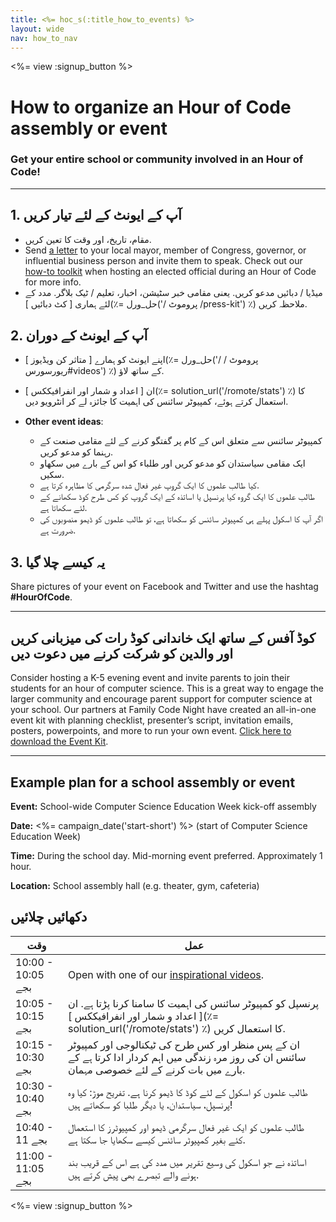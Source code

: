 ```yaml
---
title: <%= hoc_s(:title_how_to_events) %>
layout: wide
nav: how_to_nav
---
```

<%= view :signup_button %>

# How to organize an Hour of Code assembly or event

### Get your entire school or community involved in an Hour of Code!

---

## 1. آپ کے ایونٹ کے لئے تیار کریں

- مقام، تاریخ، اور وقت کا تعین کریں.
- Send [a letter](https://hourofcode.com/promote/resources#sample-emails) to your local mayor, member of Congress, governor, or influential business person and invite them to speak. Check out our [how-to toolkit](<%=localized_file('/files/elected-official.pdf')%>) when hosting an elected official during an Hour of Code for more info.
- میڈیا / دبائیں مدعو کریں. یعنی مقامی خبر سٹیشن، اخبار، تعلیم / ٹیک بلاگر. مدد کے لئے ہماری [ کٹ دبائیں ](٪= حل_ورل('/ پروموٹ /press-kit') ٪) ملاحظہ کریں.

## 2. آپ کے ایونٹ کے دوران

- اپنے ایونٹ کو ہمارے [ متاثر کن ویڈیوز ](٪= حل_ورل('/ پروموٹ / ریورسورس#videos') ٪) کے ساتھ لاؤ.
- ان [ اعداد و شمار اور انفرافیککس ](٪= solution_url('/romote/stats') ٪) کا استعمال کرتے ہوئے، کمپیوٹر سائنس کی اہمیت کا جائزہ لے کر انٹرویو دیں.   
      
    
- **Other event ideas**: 
    - کمپیوٹر سائنس سے متعلق اس کے کام پر گفتگو کرنے کے لئے مقامی صنعت کے رہنما کو مدعو کریں.
    - ایک مقامی سیاستدان کو مدعو کریں اور طلباء کو اس کے بارے میں سکھاو سکیں.
    - کیا طالب علموں کا ایک گروپ غیر فعال شدہ سرگرمی کا مظاہرہ کرتا ہے.
    - طالب علموں کا ایک گروہ کیا پرنسپل یا اساتذہ کے ایک گروپ کو کس طرح کوڈ سکھانے کے لئے سکھاتا ہے.
    - اگر آپ کا اسکول پہلے ہی کمپیوٹر سائنس کو سکھاتا ہے، تو طالب علموں کو ڈیمو منصوبوں کی ضرورت ہے.

## 3. یہ کیسے چلا گیا

Share pictures of your event on Facebook and Twitter and use the hashtag **#HourOfCode**.

---

## کوڈ آفس کے ساتھ ایک خاندانی کوڈ رات کی میزبانی کریں اور والدین کو شرکت کرنے میں دعوت دیں

Consider hosting a K-5 evening event and invite parents to join their students for an hour of computer science. This is a great way to engage the larger community and encourage parent support for computer science at your school. Our partners at Family Code Night have created an all-in-one event kit with planning checklist, presenter’s script, invitation emails, posters, powerpoints, and more to run your own event. [Click here to download the Event Kit](http://www.familycodenight.org/DownloadCodeDotOrg.html).

---

## Example plan for a school assembly or event

**Event:** School-wide Computer Science Education Week kick-off assembly

**Date:** <%= campaign_date('start-short') %> (start of Computer Science Education Week)

**Time:** During the school day. Mid-morning event preferred. Approximately 1 hour.

**Location:** School assembly hall (e.g. theater, gym, cafeteria)

## دکھائیں چلائیں

| وقت               | عمل                                                                                                                                             |
| ----------------- | ----------------------------------------------------------------------------------------------------------------------------------------------- |
| 10:00 - 10:05 بجے | Open with one of our [inspirational videos](<%= resolve_url('/promote/resources#videos') %>).                                                     |
| 10:05 - 10:15 بجے | پرنسپل کو کمپیوٹر سائنس کی اہمیت کا سامنا کرنا پڑتا ہے. ان [ اعداد و شمار اور انفرافیککس ](٪= solution_url('/romote/stats') ٪) کا استعمال کریں. |
| 10:15 - 10:30 بجے | ان کے پس منظر اور کس طرح کی ٹیکنالوجی اور کمپیوٹر سائنس ان کی روز مرہ زندگی میں اہم کردار ادا کرتا ہے کے بارے میں بات کرنے کے لئے خصوصی مہمان.  |
| 10:30 - 10:40 بجے | طالب علموں کو اسکول کے لئے کوڈ کا ڈیمو کرنا ہے. تفریح موڑ: کیا وہ پرنسپل، سیاستدان، یا دیگر طلبا کو سکھاتے ہیں!                                 |
| 10:40 - 11 بجے    | طالب علموں کو ایک غیر فعال سرگرمی ڈیمو اور کمپیوٹرز کا استعمال کئے بغیر کمپیوٹر سائنس کیسے سکھایا جا سکتا ہے.                                   |
| 11:00 - 11:05 بجے | اساتذہ نے جو اسکول کی وسیع تقریر میں مدد کی ہے اس کے قریب بند ہونے والے تبصرے بھی پیش کرتے ہیں.                                                 |

<%= view :signup_button %>